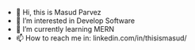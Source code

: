 - 👋 Hi, this is Masud Parvez
- 👀 I’m interested in Develop Software
- 🌱 I’m currently learning MERN
- 📫 How to reach me in: linkedin.com/in/thisismasud/

<!---
thisismasud/thisismasud is a ✨ special ✨ repository because its `README.md` (this file) appears on your GitHub profile.
You can click the Preview link to take a look at your changes.
--->
